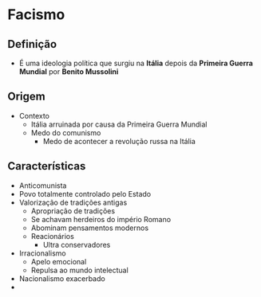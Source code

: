 # Facismo
## Definição
- É uma ideologia política que surgiu na **Itália** depois da **Primeira Guerra Mundial** por **Benito Mussolini**
## Origem
- Contexto
	- Itália arruinada por causa da Primeira Guerra Mundial
	- Medo do comunismo
		- Medo de acontecer a revolução russa na Itália
## Características
- Anticomunista
- Povo totalmente controlado pelo Estado
- Valorização de tradições antigas
	- Apropriação de tradições
	- Se achavam herdeiros do império Romano
	- Abominam pensamentos modernos
	- Reacionários
		- Ultra conservadores
- Irracionalismo
	- Apelo emocional
	- Repulsa ao mundo intelectual
- Nacionalismo exacerbado
- 